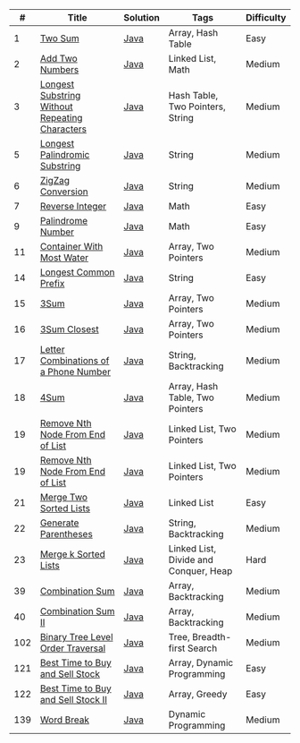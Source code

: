 | # | Title | Solution | Tags | Difficulty |
|---| ----- | -------- | -----| ---------- |
|1|[Two Sum](https://leetcode.com/problems/two-sum/description/)|[Java](./java/TwoSum.java)|Array, Hash Table|Easy|
|2|[Add Two Numbers](https://leetcode.com/problems/add-two-numbers/description/)|[Java](./java/AddTwoNumbers.java)|Linked List, Math|Medium|
|3|[Longest Substring Without Repeating Characters](https://leetcode.com/problems/longest-substring-without-repeating-characters/description/)|[Java](./java/LongestSubstringWithoutRepeatingCharacters.java)|Hash Table, Two Pointers, String|Medium|
|5|[Longest Palindromic Substring](https://leetcode.com/problems/longest-palindromic-substring/description/)|[Java](./java/LongestPalindromicSubstring.java)|String|Medium|
|6|[ZigZag Conversion](https://leetcode.com/problems/zigzag-conversion/description/)|[Java](./java/ZigZagConversion.java)|String|Medium|
|7|[Reverse Integer](https://leetcode.com/problems/reverse-integer/description/)|[Java](./java/ReverseInteger.java)|Math|Easy|
|9|[Palindrome Number](https://leetcode.com/problems/palindrome-number/description/)|[Java](./java/PalindromeNumber.java)|Math|Easy|
|11|[Container With Most Water](https://leetcode.com/problems/container-with-most-water/description/)|[Java](./java/ContainerWithMostWater.java)|Array, Two Pointers|Medium|
|14|[Longest Common Prefix](https://leetcode.com/problems/longest-common-prefix/description/)|[Java](./java/LongestCommonPrefix.java)|String|Easy|
|15|[3Sum](https://leetcode.com/problems/3sum/description/)|[Java](./java/ThreeSum.java)|Array, Two Pointers|Medium|
|16|[3Sum Closest](https://leetcode.com/problems/3sum-closest/description/)|[Java](./java/ThreeSumClosest.java)|Array, Two Pointers|Medium|
|17|[Letter Combinations of a Phone Number](https://leetcode.com/problems/letter-combinations-of-a-phone-number/description/)|[Java](./java/LetterCombinationsofaPhoneNumber.java)|String, Backtracking|Medium|
|18|[4Sum](https://leetcode.com/problems/4sum/description/)|[Java](./java/FourSum.java)|Array, Hash Table, Two Pointers|Medium|
|19|[Remove Nth Node From End of List](https://leetcode.com/problems/remove-nth-node-from-end-of-list/description/)|[Java](./java/RemoveNthNodeFromEndofList.java)|Linked List, Two Pointers|Medium|
|19|[Remove Nth Node From End of List](https://leetcode.com/problems/remove-nth-node-from-end-of-list/description/)|[Java](./java/RemoveNthNodeFromEndofList.java)|Linked List, Two Pointers|Medium|
|21|[Merge Two Sorted Lists](https://leetcode.com/problems/merge-two-sorted-lists/description/)|[Java](./java/MergeTwoSortedLists.java)|Linked List|Easy|
|22|[Generate Parentheses](https://leetcode.com/problems/generate-parentheses/description/)|[Java](./java/GenerateParentheses.java)|String, Backtracking|Medium|
|23|[Merge k Sorted Lists](https://leetcode.com/problems/merge-k-sorted-lists/description/)|[Java](./java/MergekSortedLists.java)|Linked List, Divide and Conquer, Heap|Hard|
|39|[Combination Sum](https://leetcode.com/problems/combination-sum/description/)|[Java](./java/CombinationSum.java)|Array, Backtracking|Medium|
|40|[Combination Sum II](https://leetcode.com/problems/combination-sum-ii/description/)|[Java](./java/CombinationSumII.java)|Array, Backtracking|Medium|
|102|[Binary Tree Level Order Traversal](https://leetcode.com/problems/binary-tree-level-order-traversal/description/)|[Java](./java/BinaryTreeLevelOrderTraversal.java)|Tree, Breadth-first Search|Medium|
|121|[Best Time to Buy and Sell Stock](https://leetcode.com/problems/best-time-to-buy-and-sell-stock/description/)|[Java](./java/BestTimetoBuyandSellStock.java)|Array, Dynamic Programming|Easy|
|122|[Best Time to Buy and Sell Stock II](https://leetcode.com/problems/best-time-to-buy-and-sell-stock-ii/description/)|[Java](./java/BestTimetoBuyandSellStockII.java)|Array, Greedy|Easy|
|139|[Word Break](https://leetcode.com/problems/word-break/description/)|[Java](./java/WordBreak.java)|Dynamic Programming|Medium|
